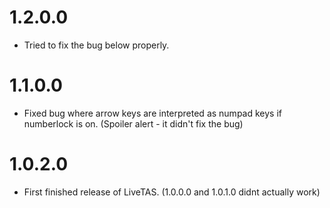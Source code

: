 # 1.2.0.0
- Tried to fix the bug below properly.

# 1.1.0.0
- Fixed bug where arrow keys are interpreted as numpad keys if numberlock is on.
	(Spoiler alert - it didn't fix the bug)

# 1.0.2.0
- First finished release of LiveTAS. (1.0.0.0 and 1.0.1.0 didnt actually work)
